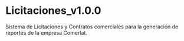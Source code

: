 # Licitaciones_v1.0.0
Sistema de Licitaciones y Contratos comerciales para la generación de reportes de la empresa Comerlat.
